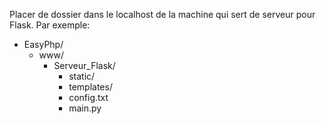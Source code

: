 Placer de dossier dans le localhost de la machine qui sert de serveur pour Flask.
Par exemple:
- EasyPhp/
  - www/
     - Serveur_Flask/
       - static/
       - templates/
       - config.txt
       - main.py
